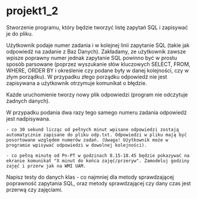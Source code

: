 # projekt1_2
Stworzenie programu, który będzie tworzyć listę zapytań SQL i zapisywać je do pliku.

Użytkownik podaje numer zadania i w kolejnej linii zapytanie SQL (takie jak odpowiedź na zadanie z Baz Danych). Zakładamy, ze użytkownik zawsze wpisze poprawny numer jednak zapytanie SQL powinno być w prostu sposób parsowane (poprzez wyszukanie słów kluczowych SELECT, FROM, WHERE, ORDER BY i określenie czy podane były w danej kolejności, czy w złym porządku). W przypadku złego porządku odpowiedź nie jest zapisywana a użytkownik otrzymuje komunikat o błędzie.

Każde uruchomienie tworzy nowy plik odpowiedzi (program nie odczytuje żadnych danych).

W przypadku podania dwa razy tego samego numeru zadania odpowiedź jest nadpisywana.

    - co 30 sekund licząc od pełnych minut wpisane odpowiedzi zostają automatycznie zapisane do pliku odp.txt. Odpowiedzi w pliku mają być posortowane względem numerów zadań. (Uwaga! Użytkownik może w programie wpisywać odpowiedzi w dowolnej kolejności).

    - co pełną minutę od Pn-PT w godzinach 8.15-18.45 będzie pokazywać na ekranie komunikat "X minut do końca zajęć/przeryw". Zamodeluj godziny zajęć i przerw jak na WMI UAM.

Napisz testy do danych klas - co najmniej dla metody sprawdzającej poprawność zapytania SQL, oraz metody sprawdzającej czy dany czas jest przerwą czy zajęciami.